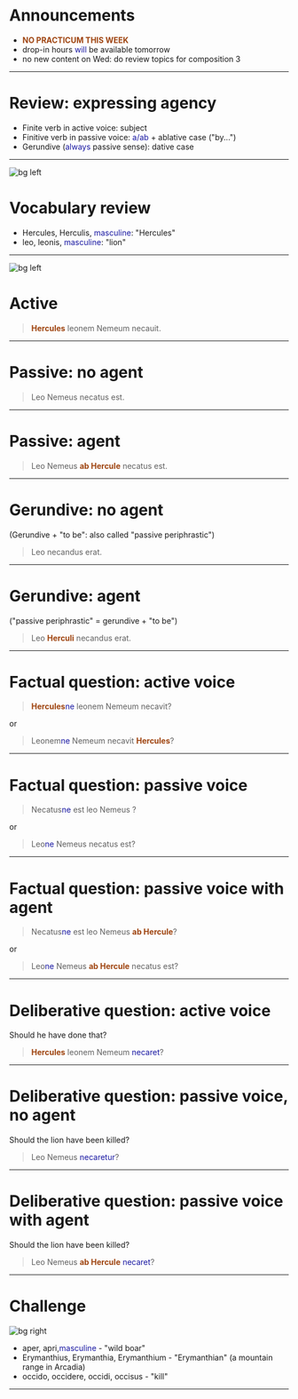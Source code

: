 # Announcements

- **NO PRACTICUM THIS WEEK**
-  drop-in hours *will* be available tomorrow
-  no new content on Wed: do review topics for composition 3


---

# Review: expressing agency

- Finite verb in active voice: subject
- Finitive verb in passive voice: *a/ab* + ablative case ("by...")
- Gerundive (*always* passive sense): dative case

---

![bg left](https://www.theoi.com/image/M19.5Nemeian.jpg)



# Vocabulary review

- Hercules, Herculis, *masculine*: "Hercules"
- leo, leonis, *masculine*: "lion"

---

![bg left](https://www.theoi.com/image/M19.5Nemeian.jpg)

# Active

> **Hercules** leonem Nemeum necauit.




<style scoped>
  strong {
    color: rgb(159, 69, 17);
  }
  em {
    color: 	rgb(24, 23, 162);
    font-style: normal;
  }
</style>


---

# Passive: no agent

> Leo Nemeus necatus est.


---

# Passive: agent

> Leo Nemeus **ab Hercule** necatus est.


<style scoped>
  strong {
    color: rgb(159, 69, 17);
  }
  em {
    color: 	rgb(24, 23, 162);
    font-style: normal;
  }
</style>


---

# Gerundive: no agent

(Gerundive + "to be": also called "passive periphrastic")

> Leo necandus erat.



---


# Gerundive: agent

("passive periphrastic" = gerundive + "to be")

> Leo **Herculi** necandus erat.

<style scoped>
  strong {
    color: rgb(159, 69, 17);
  }
  em {
    color: 	rgb(24, 23, 162);
    font-style: normal;
  }
</style>

---


# Factual question: active voice

> **Hercules***ne* leonem Nemeum necavit?

or

> Leonem*ne* Nemeum necavit **Hercules**?


<style scoped>
  strong {
    color: rgb(159, 69, 17);
  }
  em {
    color: 	rgb(24, 23, 162);
    font-style: normal;
  }
</style>


---


# Factual question: passive voice

> Necatus*ne* est leo Nemeus ?

or

> Leo*ne* Nemeus necatus est?


<style scoped>
  strong {
    color: rgb(159, 69, 17);
  }
  em {
    color: 	rgb(24, 23, 162);
    font-style: normal;
  }
</style>

---


# Factual question: passive voice with agent

> Necatus*ne* est leo Nemeus **ab Hercule**?

or

> Leo*ne* Nemeus **ab Hercule** necatus est?


<style scoped>
  strong {
    color: rgb(159, 69, 17);
  }
  em {
    color: 	rgb(24, 23, 162);
    font-style: normal;
  }
</style>


---



# Deliberative question: active voice

Should he have done that?


> **Hercules** leonem Nemeum *necaret*?


<style scoped>
  strong {
    color: rgb(159, 69, 17);
  }
  em {
    color: 	rgb(24, 23, 162);
    font-style: normal;
  }
</style>



---



# Deliberative question: passive voice, no agent


Should the lion have been killed?


> Leo Nemeus *necaretur*?


<style scoped>
  strong {
    color: rgb(159, 69, 17);
  }
  em {
    color: 	rgb(24, 23, 162);
    font-style: normal;
  }
</style>

---


# Deliberative question: passive voice with agent


Should the lion have been killed?


> Leo Nemeus **ab Hercule** *necaret*?


<style scoped>
  strong {
    color: rgb(159, 69, 17);
  }
  em {
    color: 	rgb(24, 23, 162);
    font-style: normal;
  }
</style>

---

# Challenge

![bg right](https://upload.wikimedia.org/wikipedia/commons/f/f6/Herakles_Eurystheus_boar_Louvre_F202.jpg)


- aper, apri,*masculine* - "wild boar"
- Erymanthius, Erymanthia, Erymanthium - "Erymanthian" (a mountain range in Arcadia)
- occido, occidere, occidi, occisus - "kill"

---
